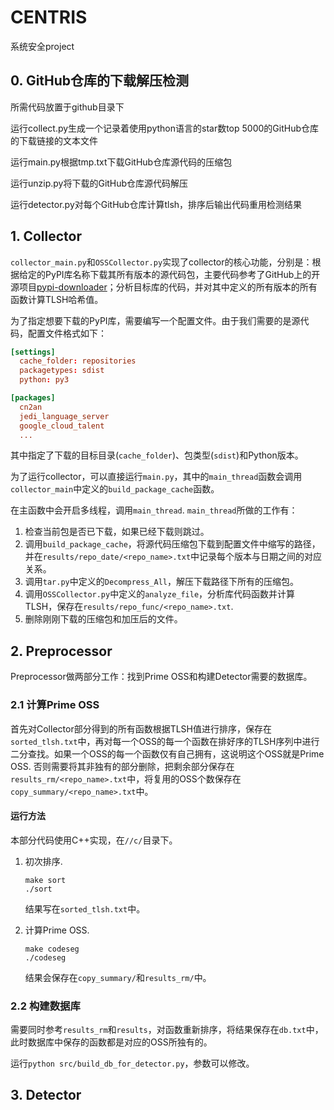 # CENTRIS

系统安全project

## 0. GitHub仓库的下载解压检测

所需代码放置于github目录下

运行collect.py生成一个记录着使用python语言的star数top 5000的GitHub仓库的下载链接的文本文件

运行main.py根据tmp.txt下载GitHub仓库源代码的压缩包

运行unzip.py将下载的GitHub仓库源代码解压



运行detector.py对每个GitHub仓库计算tlsh，排序后输出代码重用检测结果

## 1. Collector

`collector_main.py`和`OSSCollector.py`实现了collector的核心功能，分别是：根据给定的PyPI库名称下载其所有版本的源代码包，主要代码参考了GitHub上的开源项目[pypi-downloader](https://github.com/astamminger/pypi_downloader)；分析目标库的代码，并对其中定义的所有版本的所有函数计算TLSH哈希值。

为了指定想要下载的PyPI库，需要编写一个配置文件。由于我们需要的是源代码，配置文件格式如下：

```toml
[settings]
  cache_folder: repositories
  packagetypes: sdist
  python: py3

[packages]
  cn2an
  jedi_language_server
  google_cloud_talent
  ...
```

其中指定了下载的目标目录(`cache_folder`)、包类型(`sdist`)和Python版本。

为了运行collector，可以直接运行`main.py`，其中的`main_thread`函数会调用`collector_main`中定义的`build_package_cache`函数。

在主函数中会开启多线程，调用`main_thread`. `main_thread`所做的工作有：

1.   检查当前包是否已下载，如果已经下载则跳过。
2.   调用`build_package_cache`，将源代码压缩包下载到配置文件中缩写的路径，并在`results/repo_date/<repo_name>.txt`中记录每个版本与日期之间的对应关系。
3.   调用`tar.py`中定义的`Decompress_All`，解压下载路径下所有的压缩包。
4.   调用`OSSCollector.py`中定义的`analyze_file`，分析库代码函数并计算TLSH，保存在`results/repo_func/<repo_name>.txt`.
5.   删除刚刚下载的压缩包和加压后的文件。

## 2. Preprocessor

Preprocessor做两部分工作：找到Prime OSS和构建Detector需要的数据库。

### 2.1 计算Prime OSS

首先对Collector部分得到的所有函数根据TLSH值进行排序，保存在`sorted_tlsh.txt`中，再对每一个OSS的每一个函数在排好序的TLSH序列中进行二分查找。如果一个OSS的每一个函数仅有自己拥有，这说明这个OSS就是Prime OSS. 否则需要将其非独有的部分删除，把剩余部分保存在`results_rm/<repo_name>.txt`中，将复用的OSS个数保存在`copy_summary/<repo_name>.txt`中。

#### 运行方法

本部分代码使用C++实现，在`//c/`目录下。

1.   初次排序.

     ```shell
     make sort
     ./sort
     ```

     结果写在`sorted_tlsh.txt`中。

2.   计算Prime OSS.

     ```shell
     make codeseg
     ./codeseg
     ```

     结果会保存在`copy_summary/`和`results_rm/`中。

### 2.2 构建数据库

需要同时参考`results_rm`和`results`，对函数重新排序，将结果保存在`db.txt`中，此时数据库中保存的函数都是对应的OSS所独有的。

运行`python src/build_db_for_detector.py`，参数可以修改。

## 3. Detector
